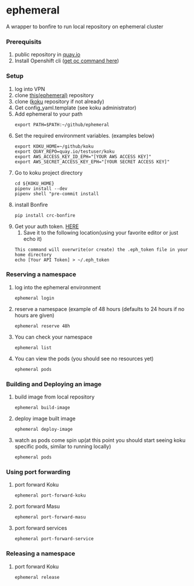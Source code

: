 # ephemeral
A wrapper to bonfire to run local repository on ephemeral cluster

### Prerequisits
1. public repository in [quay.io](https://quay.io/)
2. Install Openshift cli ([get oc command here](https://docs.openshift.com/container-platform/4.7/cli_reference/openshift_cli/getting-started-cli.html))

### Setup
1. log into VPN
2. clone [this(ephemeral)](https://github.com/project-koku/ephemeral) repository
3. clone ([koku](https://github.com/project-koku/koku) repository if not already)
4. Get config_yaml.template (see koku administrator)
5. Add ephemeral to your path
     ```
     export PATH=$PATH:~/github/ephemeral
     ```
6. Set the required environment variables. (examples below)
   ```
   export KOKU_HOME=~/github/koku
   export QUAY_REPO=quay.io/testuser/koku
   export AWS_ACCESS_KEY_ID_EPH="[YOUR AWS ACCESS KEY]"
   export AWS_SECRET_ACCESS_KEY_EPH="[YOUR SECRET ACCESS KEY]"
     ```
7. Go to koku project directory
    ```
    cd ${KOKU_HOME}
    pipenv install --dev
    pipenv shell "pre-commit install
    ```
8. install Bonfire
   ```
   pip install crc-bonfire
    ```
9. Get your auth token.
    [HERE](https://oauth-openshift.apps.c-rh-c-eph.8p0c.p1.openshiftapps.com/oauth/token/display)
   1. Save it to the following location(using your favorite editor or just echo it)
    ```
    This command will overwrite(or create) the .eph_token file in your home directory
    echo [Your API Token] > ~/.eph_token 
    ```

### Reserving a namespace
1. log into the ephemeral environment
    ```
   ephemeral login
   ```
2. reserve a namespace (example of 48 hours (defaults to 24 hours if no hours are given)
    ```
   ephemeral reserve 48h
   ```
3. You can check your namespace
    ```
   ephemeral list
   ```
4. You can view the pods (you should see no resources yet)
    ```
   ephemeral pods
   ```
   
### Building and Deploying an image
1. build image from local repository
    ```
   ephemeral build-image
   ```
2. deploy image built image
    ```
   ephemeral deploy-image
   ```
3. watch as pods come spin up(at this point you should start seeing koku specific pods, similar to running locally)
    ```
   ephemeral pods
   ```
### Using port forwarding
1. port forward Koku
    ```
   ephemeral port-forward-koku
   ```
2. port forward Masu
    ```
   ephemeral port-forward-masu
   ```
3. port forward services
    ```
   ephemeral port-forward-service
   ```
### Releasing a namespace
1. port forward Koku
    ```
   ephemeral release
   ```